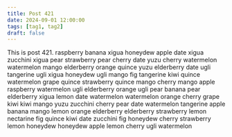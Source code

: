 ```yaml
---
title: Post 421
date: 2024-09-01 12:00:00
tags: [tag1, tag2]
draft: false
---
```

This is post 421.
raspberry
banana
xigua
honeydew
apple
date
xigua
zucchini
xigua
pear
strawberry
pear
cherry
date
yuzu
cherry
watermelon
watermelon
mango
elderberry
orange
quince
yuzu
elderberry
date
ugli
tangerine
ugli
xigua
honeydew
ugli
mango
fig
tangerine
kiwi
quince
watermelon
grape
quince
strawberry
quince
mango
cherry
mango
apple
raspberry
watermelon
ugli
elderberry
orange
ugli
pear
banana
pear
elderberry
xigua
lemon
date
watermelon
watermelon
orange
cherry
grape
kiwi
kiwi
mango
yuzu
zucchini
cherry
pear
date
watermelon
tangerine
apple
banana
mango
lemon
orange
elderberry
elderberry
strawberry
lemon
nectarine
fig
quince
kiwi
date
zucchini
fig
honeydew
cherry
strawberry
lemon
honeydew
honeydew
apple
lemon
cherry
ugli
watermelon
